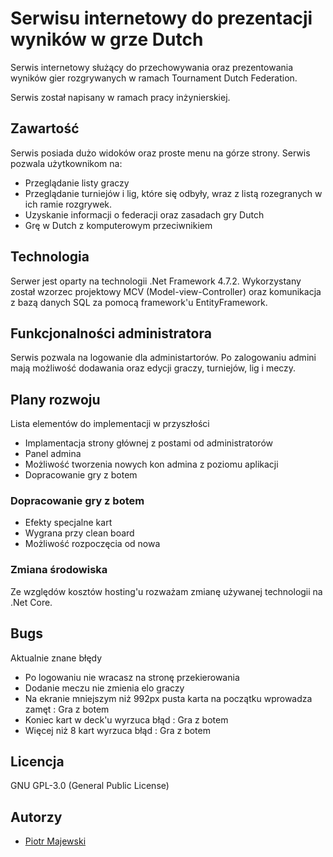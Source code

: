 
# Serwisu internetowy do prezentacji wyników w grze Dutch

Serwis internetowy służący do przechowywania oraz prezentowania wyników gier rozgrywanych w ramach Tournament Dutch Federation. 

Serwis został napisany w ramach pracy inżynierskiej.


## Zawartość

Serwis posiada dużo widoków oraz proste menu na górze strony. Serwis pozwala użytkownikom na:

- Przeglądanie listy graczy
- Przeglądanie turniejów i lig, które  się odbyły, wraz z listą rozegranych w ich ramie rozgrywek.
- Uzyskanie informacji o federacji oraz zasadach gry Dutch
- Grę w Dutch z komputerowym przeciwnikiem


## Technologia

Serwer jest oparty na technologii .Net Framework 4.7.2. Wykorzystany został wzorzec projektowy MCV (Model-view-Controller) oraz komunikacja z bazą danych SQL za pomocą framework'u EntityFramework.


## Funkcjonalności administratora

Serwis pozwala na logowanie dla administartorów. Po zalogowaniu admini mają możliwość dodawania oraz edycji graczy, turniejów, lig i meczy.
## Plany rozwoju

Lista elementów do implementacji w przyszłości

- Implamentacja strony głównej z postami od administratorów
- Panel admina
- Możliwość tworzenia nowych kon admina z poziomu aplikacji
- Dopracowanie gry z botem

### Dopracowanie gry z botem
- Efekty specjalne kart
- Wygrana przy clean board
- Możliwość rozpoczęcia od nowa

### Zmiana środowiska

Ze względów kosztów hosting'u rozważam zmianę używanej technologii na .Net Core.

## Bugs

Aktualnie znane błędy

- Po logowaniu nie wracasz na stronę przekierowania
- Dodanie meczu nie zmienia elo graczy
- Na ekranie mniejszym niż 992px pusta karta na początku wprowadza zamęt : Gra z botem
- Koniec kart w deck'u wyrzuca błąd : Gra z botem
- Więcej niż 8 kart wyrzuca błąd : Gra z botem
## Licencja

GNU GPL-3.0 (General Public License)

## Autorzy

-  [Piotr Majewski](https://github.com/G4ND4LFpl)

